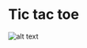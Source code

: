 # Tic tac toe

![alt text](https://github.com/proman3419/Programming-Challenges-v1.4/Screenshots/45_1.PNG)
